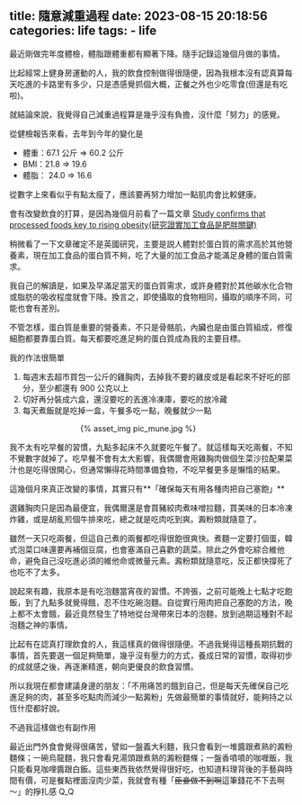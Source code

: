 title: 隨意減重過程
date: 2023-08-15 20:18:56
categories: life
tags:
    - life
---

最近剛做完年度體檢，體脂跟體重都有顯著下降。隨手記錄這幾個月做的事情。

<!-- more -->

比起經常上健身房運動的人，我的飲食控制做得很隨便，因為我根本沒有認真算每天吃進的卡路里有多少，只是憑感覺抓個大概，正餐之外也少吃零食(但還是有吃啦)。

就結論來說，我覺得自己減重過程算是幾乎沒有負擔，沒什麼「努力」的感覺。

從健檢報告來看，去年到今年的變化是

* 體重：67.1 公斤 => 60.2 公斤
* BMI：21.8 => 19.6
* 體脂： 24.0 => 16.6

從數字上來看似乎有點太瘦了，應該要再努力增加一點肌肉會比較健康。

會有改變飲食的打算，是因為幾個月前看了一篇文章 [Study confirms that processed foods key to rising obesity(研究證實加工食品是肥胖關鍵)](https://www.sydney.edu.au/news-opinion/news/2022/11/08/processed-foods-key-to-rising-obesity-study-finds-.html)

稍微看了一下文章確定不是英國研究，主要是説人體對於蛋白質的需求高於其他營養素，現在加工食品的蛋白質不夠，吃了大量的加工食品才能滿足身體的蛋白質需求。

我自己的解讀是，如果及早滿足當天的蛋白質需求，或許身體對於其他碳水化合物或脂肪的吸收程度就會下降。換言之，即使攝取的食物相同，攝取的順序不同，可能也會有差別。

不管怎樣，蛋白質是重要的營養素，不只是骨骼肌，內臟也是由蛋白質組成，修復細胞都要靠蛋白質。每天都要吃進足夠的蛋白質成為我的主要目標。

我的作法很簡單

1. 每週末去超市買包一公斤的雞胸肉，去掉我不要的雞皮或是看起來不好吃的部分，至少都還有 900 公克以上
1. 切好再分裝成六盒，還沒要吃的丟進冷凍庫，要吃的放冷藏
1. 每天煮飯就是吃掉一盒，午餐多吃一點，晚餐就少一點

<div style="max-width: 50%; margin: auto;">{% asset_img pic_mune.jpg %}</div>

我不太有吃早餐的習慣，九點多起床不久就要吃午餐了。就這樣每天吃兩餐，不知不覺數字就掉了。吃早餐不會有太大影響，我偶爾會用雞胸肉做個生菜沙拉配果菜汁也是吃得很開心，但通常懶得花時間準備食物，不吃早餐更多是懶惰的結果。

這幾個月來真正改變的事情，其實只有**「確保每天有用各種肉把自己塞飽」**

選雞胸肉只是因為最便宜，我偶爾還是會買豬絞肉煮味噌拉麵，買美味的日本冷凍炸雞，或是胡亂煎個牛排來吃，總之就是吃肉吃到爽。澱粉類就隨意了。

雖然一天只吃兩餐，但這自己煮的兩餐都吃得很飽很爽快。煮麵一定要打個蛋，韓式泡菜口味還要再補個豆腐，也會塞滿自己喜歡的蔬菜。除此之外會吃綜合維他命，避免自己沒吃進必須的維他命或微量元素。澱粉類就隨意吃，反正都快撐死了也吃不了太多。

說起來有趣，我原本是有吃泡麵當宵夜的習慣。不誇張，之前可能晚上七點才吃飽飯，到了九點多就覺得餓，忍不住吃碗泡麵。自從實行用肉把自己塞飽的方法，晚上都不太會餓，最近竟然發生了特地從台灣帶來日本的泡麵，放到過期這種對不起泡麵之神的事情。

比起有在認真打理飲食的人，我這樣真的做得很隨便。不過我覺得這種長期抗戰的事情，首先要選一個足夠簡單，幾乎沒有壓力的方式，養成日常的習慣，取得初步的成就感之後，再逐漸精進，朝向更優良的飲食習慣。

所以我現在都會建議身邊的朋友：「不用痛苦的餓到自己，但是每天先確保自己吃進足夠的肉，甚至多吃點肉而減少一點澱粉」先做最簡單的事情就好，能夠持之以恆什麼都好說。

不過我這樣做也有副作用

最近出門外食會覺得很痛苦，譬如一盤義大利麵，我只會看到一堆醬跟煮熟的澱粉麵條；一碗烏龍麵，我只會看見湯頭跟煮熟的澱粉麵條；一盤香噴噴的咖喱飯，我只能看見咖哩醬跟白飯。這些東西我依然覺得很好吃，也知道料理背後的手藝與時間有價，可是餐點裡面沒肉少菜，我就會有種「<del>臣妾做不到啊</del>這筆錢花不下去啊～」的掙扎感 Q_Q
